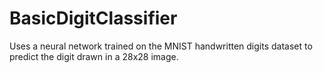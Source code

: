 ﻿# BasicDigitClassifier
 Uses a neural network trained on the MNIST handwritten digits dataset to predict the digit drawn in a 28x28 image.
